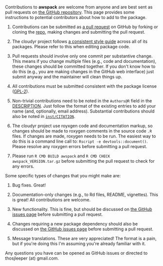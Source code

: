 Contributions to **awspack** are welcome from anyone and are best sent as pull requests on [the GitHub repository](https://github.com/cloudyr/awspack/). This page provides some instructions to potential contributors about how to add to the package.

 1. Contributions can be submitted as [a pull request](https://help.github.com/articles/creating-a-pull-request/) on GitHub by forking or cloning the [repo](https://github.com/cloudyr/awspack/), making changes and submitting the pull request.
 
 2. The cloudyr project follows [a consistent style guide](http://cloudyr.github.io/styleguide/index.html) across all of its packages. Please refer to this when editing package code.
 
 3. Pull requests should involve only one commit per substantive change. This means if you change multiple files (e.g., code and documentation), these changes should be committed together. If you don't know how to do this (e.g., you are making changes in the GitHub web interface) just submit anyway and the maintainer will clean things up.
 
 4. All contributions must be submitted consistent with the package license ([GPL-2](http://www.gnu.org/licenses/old-licenses/gpl-2.0.en.html)).
 
 5. Non-trivial contributions need to be noted in the `Authors@R` field in the [DESCRIPTION](https://github.com/cloudyr/awspack/blob/master/DESCRIPTION). Just follow the format of the existing entries to add your name (and, optionally, email address). Substantial contributions should also be noted in [`inst/CITATION`](https://github.com/cloudyr/awspack/blob/master/inst/CITATION).
 
 6. The cloudyr project use royxgen code and documentation markup, so changes should be made to roxygen comments in the source code `.R` files. If changes are made, roxygen needs to be run. The easiest way to do this is a command line call to: `Rscript -e devtools::document()`. Please resolve any roxygen errors before submitting a pull request.
 
 7. Please run `R CMD BUILD awspack` and `R CMD CHECK awspack_VERSION.tar.gz` before submitting the pull request to check for any errors.
 
Some specific types of changes that you might make are:

 1. Bug fixes. Great!
 
 2. Documentation-only changes (e.g., to Rd files, README, vignettes). This is great! All contributions are welcome.
 
 3. New functionality. This is fine, but should be discussed on [the GitHub issues page](https://github.com/cloudyr/awspack/issues) before submitting a pull request.
 
 3. Changes requiring a new package dependency should also be discussed on [the GitHub issues page](https://github.com/cloudyr/awspack/issues) before submitting a pull request.
 
 4. Message translations. These are very appreciated! The format is a pain, but if you're doing this I'm assuming you're already familiar with it.

Any questions you have can be opened as GitHub issues or directed to thosjleeper (at) gmail.com.
